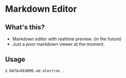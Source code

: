 # Markdown Editor

## What's this?
- Markdown editor with realtime preview. (in the future)
- Just a poor markdown viewer at the moment.

## Usage
```shell
$ DATA=README.md electron .
```
